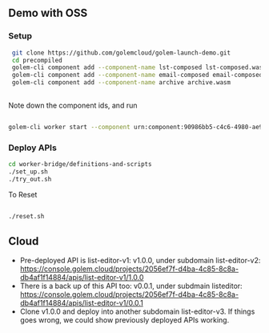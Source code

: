 ## Demo with OSS

### Setup

```bash
 git clone https://github.com/golemcloud/golem-launch-demo.git
 cd precompiled
 golem-cli component add --component-name lst-composed lst-composed.wasm
 golem-cli component add --component-name email-composed email-composed.wasm
 golem-cli component add --component-name archive archive.wasm
 
```

Note down the component ids, and run

```bash

golem-cli worker start --component urn:component:90986bb5-c4c6-4980-ae9a-3086f36b360a --worker-name test4 --env 'ARCHIVE_COMPONENT_ID=5f634fe6-026b-4c0b-937b-17fde4da9aa3' --env 'EMAIL_COMPONENT_ID=4b1dc597-01aa-4a53-b902-e9a1586a5c8d'

```

### Deploy APIs

```bash
cd worker-bridge/definitions-and-scripts
./set_up.sh
./try_out.sh
```

To Reset

```bash

./reset.sh

```

## Cloud
* Pre-deployed API is list-editor-v1: v1.0.0, under subdomain list-editor-v2: https://console.golem.cloud/projects/2056ef7f-d4ba-4c85-8c8a-db4af1f14884/apis/list-editor-v1/1.0.0
* There is a back up of this API too: v0.0.1, under subdmain listeditor: https://console.golem.cloud/projects/2056ef7f-d4ba-4c85-8c8a-db4af1f14884/apis/list-editor-v1/0.0.1
* Clone v1.0.0 and deploy into another subdomain list-editor-v3. If things goes wrong, we could show previously deployed APIs working.

